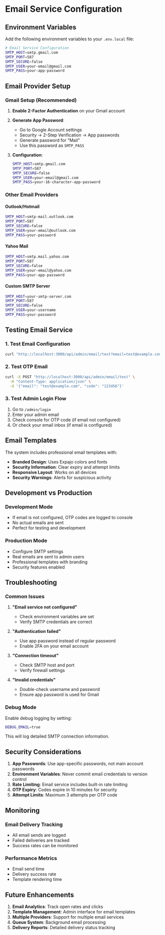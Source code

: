 # Email Service Configuration

## Environment Variables

Add the following environment variables to your `.env.local` file:

```bash
# Email Service Configuration
SMTP_HOST=smtp.gmail.com
SMTP_PORT=587
SMTP_SECURE=false
SMTP_USER=your-email@gmail.com
SMTP_PASS=your-app-password
```

## Email Provider Setup

### Gmail Setup (Recommended)

1. **Enable 2-Factor Authentication** on your Gmail account
2. **Generate App Password**:
   - Go to Google Account settings
   - Security → 2-Step Verification → App passwords
   - Generate password for "Mail"
   - Use this password as `SMTP_PASS`

3. **Configuration**:
   ```bash
   SMTP_HOST=smtp.gmail.com
   SMTP_PORT=587
   SMTP_SECURE=false
   SMTP_USER=your-email@gmail.com
   SMTP_PASS=your-16-character-app-password
   ```

### Other Email Providers

#### Outlook/Hotmail
```bash
SMTP_HOST=smtp-mail.outlook.com
SMTP_PORT=587
SMTP_SECURE=false
SMTP_USER=your-email@outlook.com
SMTP_PASS=your-password
```

#### Yahoo Mail
```bash
SMTP_HOST=smtp.mail.yahoo.com
SMTP_PORT=587
SMTP_SECURE=false
SMTP_USER=your-email@yahoo.com
SMTP_PASS=your-app-password
```

#### Custom SMTP Server
```bash
SMTP_HOST=your-smtp-server.com
SMTP_PORT=587
SMTP_SECURE=false
SMTP_USER=your-username
SMTP_PASS=your-password
```

## Testing Email Service

### 1. Test Email Configuration
```bash
curl "http://localhost:3000/api/admin/email/test?email=test@example.com"
```

### 2. Test OTP Email
```bash
curl -X POST "http://localhost:3000/api/admin/email/test" \
  -H "Content-Type: application/json" \
  -d '{"email": "test@example.com", "code": "123456"}'
```

### 3. Test Admin Login Flow
1. Go to `/admin/login`
2. Enter your admin email
3. Check console for OTP code (if email not configured)
4. Or check your email inbox (if email is configured)

## Email Templates

The system includes professional email templates with:

- **Branded Design**: Uses Expajo colors and fonts
- **Security Information**: Clear expiry and attempt limits
- **Responsive Layout**: Works on all devices
- **Security Warnings**: Alerts for suspicious activity

## Development vs Production

### Development Mode
- If email is not configured, OTP codes are logged to console
- No actual emails are sent
- Perfect for testing and development

### Production Mode
- Configure SMTP settings
- Real emails are sent to admin users
- Professional templates with branding
- Security features enabled

## Troubleshooting

### Common Issues

1. **"Email service not configured"**
   - Check environment variables are set
   - Verify SMTP credentials are correct

2. **"Authentication failed"**
   - Use app password instead of regular password
   - Enable 2FA on your email account

3. **"Connection timeout"**
   - Check SMTP host and port
   - Verify firewall settings

4. **"Invalid credentials"**
   - Double-check username and password
   - Ensure app password is used for Gmail

### Debug Mode

Enable debug logging by setting:
```bash
DEBUG_EMAIL=true
```

This will log detailed SMTP connection information.

## Security Considerations

1. **App Passwords**: Use app-specific passwords, not main account passwords
2. **Environment Variables**: Never commit email credentials to version control
3. **Rate Limiting**: Email service includes built-in rate limiting
4. **OTP Expiry**: Codes expire in 10 minutes for security
5. **Attempt Limits**: Maximum 3 attempts per OTP code

## Monitoring

### Email Delivery Tracking
- All email sends are logged
- Failed deliveries are tracked
- Success rates can be monitored

### Performance Metrics
- Email send time
- Delivery success rate
- Template rendering time

## Future Enhancements

1. **Email Analytics**: Track open rates and clicks
2. **Template Management**: Admin interface for email templates
3. **Multiple Providers**: Support for multiple email services
4. **Queue System**: Background email processing
5. **Delivery Reports**: Detailed delivery status tracking
